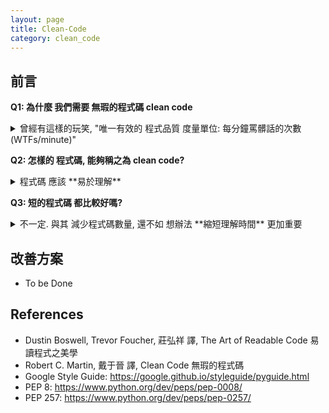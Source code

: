 ```yaml
---
layout: page
title: Clean-Code
category: clean_code
---
```


## 前言
**Q1: 為什麼 我們需要 無瑕的程式碼 clean code**
<details><summary markdown="span">曾經有這樣的玩笑, "唯一有效的 程式品質 度量單位: 每分鐘罵髒話的次數 (WTFs/minute)"</summary>
也有人統計過, 一個軟體工程師 撰寫程式碼 與 閱讀程式碼 的時間比大約是 1:9<br/>
換句話說, 除了追求程式碼的 效能與正確性 外, 撰寫時的 可閱讀性 亦是重要的一環<br/>
一個高品質的程式碼, 是能夠 讓後續使用者(包含自己) 在 重複利用, 除蟲, 或 拓展新功能 時能輕易上手
</details>

**Q2: 怎樣的 程式碼, 能夠稱之為 clean code?**
<details><summary markdown="span">程式碼 應該 **易於理解**</summary>
  <details><summary markdown="span">**可讀性基本定理**: 撰寫程式時, 應該將 讀者理解 所需的時間 降到最短</summary>
  舉個例子, 這種寫法:
    
```java
for (Node * node = list->head; node != NULL; node = node->next)
    Print(node->data);
```
  比下面這種寫法來得好:
  
```java
Node* node = list->head;
if (node == NULL) return;
  
while (node->next != NULL) {
    Print(node->data);
    node = node->next;
}
if (node != NULL) Print(node->data);
```
  </details>
</details>

**Q3: 短的程式碼 都比較好嗎?**
<details><summary markdown="span">不一定. 與其 減少程式碼數量, 還不如 想辦法 **縮短理解時間** 更加重要</summary>
  舉個例子, 這個 單行 表示式:
 
```java
assert((!(bucket = FindBucket(key))) || !bucket->IsOccupied() )
```
  比起 兩行的寫法 需要更多時間理解:

```java
bucket = FindBucket(key)
if (bucket != NULL) assert(!bucket->IsOccupied());
```
</details>


## 改善方案
* To be Done


## References
* Dustin Boswell, Trevor Foucher, 莊弘祥 譯, The Art of Readable Code 易讀程式之美學
* Robert C. Martin, 戴于晉 譯, Clean Code 無瑕的程式碼
* Google Style Guide: <https://google.github.io/styleguide/pyguide.html>
* PEP 8: <https://www.python.org/dev/peps/pep-0008/>
* PEP 257: <https://www.python.org/dev/peps/pep-0257/>

